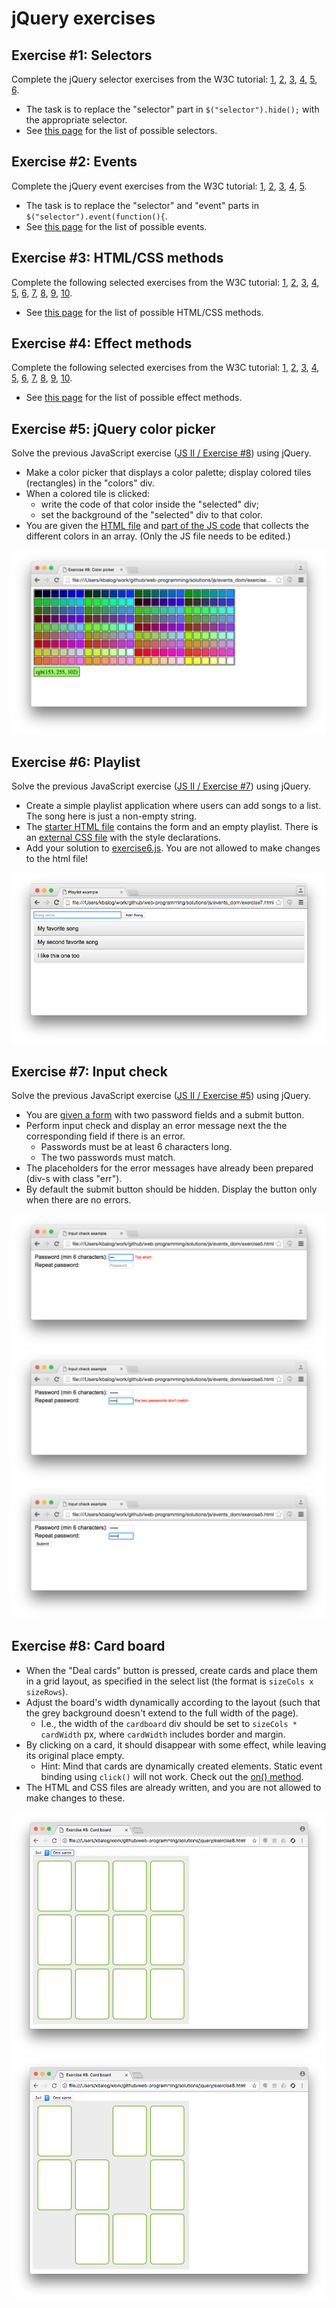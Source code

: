 # jQuery exercises

## Exercise #1: Selectors

Complete the jQuery selector exercises from the W3C tutorial: [1](http://www.w3schools.com/jquery/exercise.asp?filename=exercise_selectors1), [2](http://www.w3schools.com/jquery/exercise.asp?filename=exercise_selectors2), [3](http://www.w3schools.com/jquery/exercise.asp?filename=exercise_selectors3), [4](http://www.w3schools.com/jquery/exercise.asp?filename=exercise_selectors4), [5](http://www.w3schools.com/jquery/exercise.asp?filename=exercise_selectors5), [6](http://www.w3schools.com/jquery/exercise.asp?filename=exercise_selectors6).

  - The task is to replace the "selector" part in `$("selector").hide();` with the appropriate selector.
  - See [this page](http://www.w3schools.com/jquery/jquery_ref_selectors.asp) for the list of possible selectors.


## Exercise #2: Events

Complete the jQuery event exercises from the W3C tutorial: [1](http://www.w3schools.com/jquery/exercise.asp?filename=exercise_events1), [2](http://www.w3schools.com/jquery/exercise.asp?filename=exercise_events2), [3](http://www.w3schools.com/jquery/exercise.asp?filename=exercise_events3), [4](http://www.w3schools.com/jquery/exercise.asp?filename=exercise_events4), [5](http://www.w3schools.com/jquery/exercise.asp?filename=exercise_events5).

  - The task is to replace the "selector" and "event" parts in `$("selector").event(function(){`.
  - See [this page](http://www.w3schools.com/jquery/jquery_ref_events.asp) for the list of possible events.


## Exercise #3: HTML/CSS methods

Complete the following selected exercises from the W3C tutorial: [1](http://www.w3schools.com/jquery/exercise.asp?filename=exercise_get1), [2](http://www.w3schools.com/jquery/exercise.asp?filename=exercise_get3), [3](http://www.w3schools.com/jquery/exercise.asp?filename=exercise_set1), [4](http://www.w3schools.com/jquery/exercise.asp?filename=exercise_set3), [5](http://www.w3schools.com/jquery/exercise.asp?filename=exercise_set5), [6](http://www.w3schools.com/jquery/exercise.asp?filename=exercise_add1), [7](http://www.w3schools.com/jquery/exercise.asp?filename=exercise_remove3), [8](http://www.w3schools.com/jquery/exercise.asp?filename=exercise_cssclasses1), [9](http://www.w3schools.com/jquery/exercise.asp?filename=exercise_css1), [10](http://www.w3schools.com/jquery/exercise.asp?filename=exercise_css4).

  - See [this page](http://www.w3schools.com/jquery/jquery_ref_html.asp) for the list of possible HTML/CSS methods.


## Exercise #4: Effect methods

Complete the following selected exercises from the W3C tutorial: [1](http://www.w3schools.com/jquery/exercise.asp?filename=exercise_hide1), [2](http://www.w3schools.com/jquery/exercise.asp?filename=exercise_hide4), [3](http://www.w3schools.com/jquery/exercise.asp?filename=exercise_fade1), [4](http://www.w3schools.com/jquery/exercise.asp?filename=exercise_fade4), [5](http://www.w3schools.com/jquery/exercise.asp?filename=exercise_slide), [6](http://www.w3schools.com/jquery/exercise.asp?filename=exercise_slide3), [7](http://www.w3schools.com/jquery/exercise.asp?filename=exercise_animate1), [8](http://www.w3schools.com/jquery/exercise.asp?filename=exercise_animate2), [9](http://www.w3schools.com/jquery/exercise.asp?filename=exercise_animate3), [10](http://www.w3schools.com/jquery/exercise.asp?filename=exercise_animate4).

  - See [this page](http://www.w3schools.com/jquery/jquery_ref_effects.asp) for the list of possible effect methods.


## Exercise #5: jQuery color picker

Solve the previous JavaScript exercise ([JS II / Exercise #8](../../solutions/js/events_dom/exercise8.js)) using jQuery.

  - Make a color picker that displays a color palette; display colored tiles (rectangles) in the "colors" div.
  - When a colored tile is clicked:
    * write the code of that color inside the "selected" div;
    * set the background of the "selected" div to that color.
  - You are given the [HTML file](exercise5.html) and [part of the JS code](exercise5.js) that collects the different colors in an array. (Only the JS file needs to be edited.)

![Exercise5](../../exercises/js/events_dom/images/exercise8.png)


## Exercise #6: Playlist

Solve the previous JavaScript exercise ([JS II / Exercise #7](../../solutions/js/events_dom/exercise7.js)) using jQuery.

  - Create a simple playlist application where users can add songs to a list. The song here is just a non-empty string.
  - The [starter HTML file](exercise6.html) contains the form and an empty playlist.  There is an [external CSS file](exercise6.css) with the style declarations.
  - Add your solution to [exercise6.js](exercise6.js). You are not allowed to make changes to the html file!

![Exercise6](../../exercises/js/events_dom/images/exercise7.png)


## Exercise #7: Input check

Solve the previous JavaScript exercise ([JS II / Exercise #5](../../solutions/js/events_dom/exercise7.js)) using jQuery.

  - You are [given a form](exercise7.html) with two password fields and a submit button.
  - Perform input check and display an error message next the the corresponding field if there is an error.
    * Passwords must be at least 6 characters long.
    * The two passwords must match.
  - The placeholders for the error messages have already been prepared (div-s with class "err").
  - By default the submit button should be hidden. Display the button only when there are no errors.

![Exercise7/1](../../exercises/js/events_dom/images/exercise5_1.png)
![Exercise7/2](../../exercises/js/events_dom/images/exercise5_2.png)
![Exercise7/3](../../exercises/js/events_dom/images/exercise5_3.png)


## Exercise #8: Card board

  - When the "Deal cards" button is pressed, create cards and place them  in a grid layout, as specified in the select list (the format is `sizeCols x sizeRows`).
  - Adjust the board's width dynamically according to the layout (such that the grey background doesn't extend to the full width of the page).
    * I.e., the width of the `cardboard` div should be set to `sizeCols * cardWidth` px, where `cardWidth` includes border and margin.
  - By clicking on a card, it should disappear with some effect, while leaving its original place empty.
    * Hint: Mind that cards are dynamically created elements. Static event binding using `click()` will not work. Check out the [on() method](https://api.jquery.com/on/).
  - The HTML and CSS files are already written, and you are not allowed to make changes to these.


![Exercise8_1](images/exercise8_1.png)
![Exercise8_2](images/exercise8_2.png)
